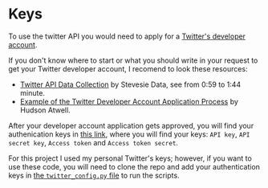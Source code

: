 # Keys
To use the twitter API you would need to apply for a [Twitter's developer account](https://developer.twitter.com/en/apply-for-access).

If you don't know where to start or what you should write in your request to get your Twitter developer account, I recomend to look these resources:
- [Twitter API Data Collection](https://youtu.be/Jl-_dDqSaUQ?t=59) by Stevesie Data, see from 0:59 to 1:44 minute.
- [Example of the Twitter Developer Account Application Process](https://wptweetboost.com/example-of-the-twitter-developer-account-application-process/) by Hudson Atwell.

After your developer account application gets approved, you will find your authenication keys in [this link](https://developer.twitter.com/en/apps), where you will find your keys: `API key`, `API secret key`, `Access token` and `Access token secret`.

For this project I used my personal Twitter's keys; however, if you want to use these code, you will need to clone the repo and add your authentication keys in [the `twitter_config.py` file](https://github.com/vcuspinera/Canada_response_covid/blob/master/keys/twitter_config.py) to run the scripts.
